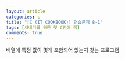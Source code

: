 ```yaml
---
layout: article
categories: c
title: "[C (IT COOKBOOK)] 연습문제 8-1"
tags: [새내기를 위한 첫 C언어 책]
comments: true
---
```


배열에 특정 값이 몇개 포함되어 있는지 찾는 프로그램

<script src="https://gist.github.com/junne47/57e5f3042568da8dbdd3014c04139e8e.js"></script>
